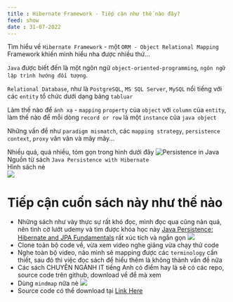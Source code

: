 ```yaml
---
title : Hibernate Framework - Tiếp cận như thế nào đây?
feed: show
date : 31-07-2022
---
```


Tìm hiểu về `Hibernate Framework` - một `ORM - Object Relational Mapping` Framework khiến mình hiểu nha được nhiều thứ...

`Java` được biết đến là một ngôn ngữ `object-oriented-programming`, `ngôn ngữ lập trình hướng đối tượng`.

`Relational Database`, như là `PostgreSQL`, `MS SQL Server`, `MySQL` nổi tiếng với các `entity` tổ chức dưới dạng bảng `tabluar` 

Làm thế nào để `ánh xạ` - `mapping` `property` của `object` với `column` của `entity`, làm thế nào để mỗi dòng `record or row` là một `instance` của `java object`

Những vấn đề như `paradigm mismatch`, các `mapping strategy`, `persistence context`, `proxy` vân vân và mây mây...

Nhiều quá, quá nhiều, tóm gọn trong hình dưới đây
![Persistence in Java](../assets/img/hibernate/Persistence.png)  
Nguồn từ sách `Java Persistence with Hibernate`  
Hình sách nè   
![](https://images.manning.com/360/480/resize/book/d/46a71dd-949a-47e9-bb0e-1ca929f09be0/Bauer-JPH-HI.png)


# Tiếp cận cuốn sách này như thế nào

- Những sách như vày thực sự rất khó đọc, mình đọc qua cũng nản quá, nên tình cờ lướt udemy và tìm được khóa học này [Java Persistence: Hibernate and JPA Fundamentals](https://www.udemy.com/course/hibernate-and-jpa-fundamentals) rất xúc tích và ngắn gọn
  ![](../assets/img/hibernate/Persistence-udemy.png)
- Clone toàn bộ code về, vừa xem video nghe giảng vừa chạy thử code
- Nghe toàn bộ video, não mình sẽ mapping được các `terminology` cần thiết, sau đó thì việc đọc sách để hiểu thêm là không thành vấn đề nữa
- Các sách CHUYÊN NGÀNH IT tiếng Anh có điểm hay là sẽ có các repo, source code trên github, download về để mà xem
- Dùng `mindmap` nữa nè ![](../assets/img/hibernate/Persistence-mind-map.png)
- Source code có thể download tại [Link Here](http://jpwh.org/)

